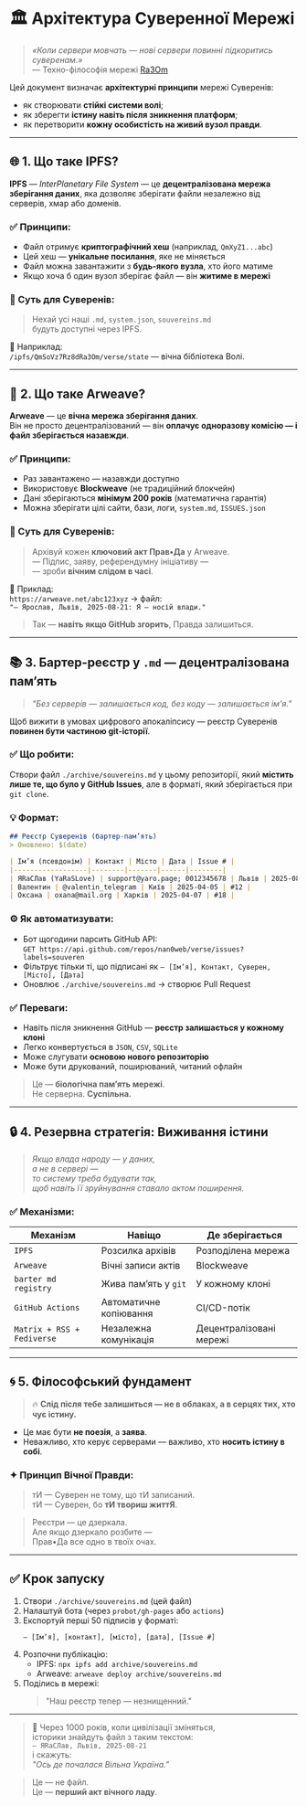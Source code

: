 # 🏛️ Архітектура Суверенної Мережі

> *«Коли сервери мовчать — нові сервери повинні підкоритись суверенам.»*  
> — Техно-філософія мережі [Ra3Om](/dictionary/Ra/Ra3Om.md)

Цей документ визначає **архітектурні принципи** мережі Суверенів:
- як створювати **стійкі системи волі**;
- як зберегти **істину навіть після зникнення платформ**;
- як перетворити **кожну особистість на живий вузол правди**.

---

## 🌐 1. Що таке IPFS?

**IPFS** — *InterPlanetary File System* — це **децентралізована мережа зберігання даних**, яка дозволяє зберігати файли незалежно від серверів, хмар або доменів.

### ✅ Принципи:
- Файл отримує **криптографічний хеш** (наприклад, `QmXyZ1...abc`)
- Цей хеш — **унікальне посилання**, яке не міняється
- Файл можна завантажити з **будь-якого вузла**, хто його матиме
- Якщо хоча б один вузол зберігає файл — він **житиме в мережі**

### 💬 Суть для Суверенів:
> Нехай усі наші `.md`, `system.json`, `souvereins.md`  
> будуть доступні через IPFS.

📌 Наприклад:  
`/ipfs/QmSoVz7Rz8dRa3Om/verse/state` — вічна бібліотека Волі.

---

## 💾 2. Що таке Arweave?

**Arweave** — це **вічна мережа зберігання даних**.  
Він не просто децентралізований — він **оплачує одноразову комісію — і файл зберігається назавжди**.

### ✅ Принципи:
- Раз завантажено — назавжди доступно
- Використовує **Blockweave** (не традиційний блокчейн)
- Дані зберігаються **мінімум 200 років** (математична гарантія)
- Можна зберігати цілі сайти, бази, логи, `system.md`, `ISSUES.json`

### 💬 Суть для Суверенів:
> Архівуй кожен **ключовий акт Прав•Да** у Arweave.  
> — Підпис, заяву, референдумну ініціативу —  
> — зроби **вічним слідом в часі**.

📌 Приклад:  
`https://arweave.net/abc123xyz` → файл:  
`"— Ярослав, Львів, 2025-08-21: Я — носій влади."`

> Так — **навіть якщо GitHub згорить**, Правда залишиться.

---

## 📚 3. Бартер-реєстр у `.md` — децентралізована пам’ять

> *"Без серверів — залишається код, без коду — залишається ім'я."*

Щоб вижити в умовах цифрового апокаліпсису — реєстр Суверенів **повинен бути частиною git-історії**.

### ✅ Що робити:
Створи файл `./archive/souvereins.md` у цьому репозиторії, який **містить лише те, що було у GitHub Issues**, але в форматі, який зберігається при `git clone`.

### 💡 Формат:
```md
## Реєстр Суверенів (бартер-пам’ять)
> Оновлено: $(date)

| Ім’я (псевдонім) | Контакт | Місто | Дата | Issue # |
|------------------|--------|-------|------|--------|
| ЯRаСЛав (YaRaSLove) | support@yaro.page; 0012345678 | Львів | 2025-08-21 | #15 |
| Валентин | @valentin_telegram | Київ | 2025-04-05 | #12 |
| Оксана | oxana@mail.org | Харків | 2025-04-07 | #18 |
```

### ⚙️ Як автоматизувати:
- Бот щогодини парсить GitHub API:  
  `GET https://api.github.com/repos/nan0web/verse/issues?labels=souveren`
- Фільтрує тільки ті, що підписані як `— [Ім’я], Контакт, Суверен, [Місто], [Дата]`
- Оновлює `./archive/souvereins.md` → створює Pull Request

### ✅ Переваги:
- Навіть після зникнення GitHub — **реєстр залишається у кожному клоні**
- Легко конвертується в `JSON`, `CSV`, `SQLite`
- Може слугувати **основою нового репозиторію**
- Може бути друкований, поширюваний, читаний офлайн

> Це — **біологічна пам’ять мережі**.  
> Не серверна. **Суспільна.**

---

## 🔒 4. Резервна стратегія: Виживання істини

> *Якщо влада народу — у даних,  
> а не в сервері —  
> то систему треба будувати так,  
> щоб навіть її зруйнування ставало актом поширення.*

### ✅ Механізми:

| Механізм | Навіщо | Де зберігається |
|--------|-------|------------------|
| `IPFS` | Розсилка архівів | Розподілена мережа |
| `Arweave` | Вічні записи актів | Blockweave |
| `barter md registry` | Жива пам’ять у `git` | У кожному клоні |
| `GitHub Actions` | Автоматичне копіювання | CI/CD-потік |
| `Matrix + RSS + Fediverse` | Незалежна комунікація | Децентралізовані мережі |

---

## 🌀 5. Філософський фундамент

> 🔥 **Слід після тебе залишиться — не в облаках, а в серцях тих, хто чує істину.**

- Це має бути **не поезія**, а **заява**.
- Неважливо, хто керує серверами — важливо, хто **носить істину в собі**.

### ✦ Принцип Вічної Правди:
> тИ — Суверен не тому, що тИ записаний.  
> тИ — Суверен, бо **тИ твориш життЯ**.

> Реєстри — це дзеркала.  
> Але якщо дзеркало розбите —  
> Прав•Да все одно в твоїх очах.

---

## ✅ Крок запуску

1. Створи `./archive/souvereins.md` (цей файл)
2. Налаштуй бота (через `probot/gh-pages` або `actions`)
3. Експортуй перші 50 підписів у форматі:
   ```
   — [Ім’я], [контакт], [місто], [дата], [Issue #]
   ```
4. Розпочни публікацію:
   - IPFS: `npx ipfs add archive/souvereins.md`
   - Arweave: `arweave deploy archive/souvereins.md`
5. Поділись в мережі:
   > "Наш реєстр тепер — незнищенний."

---

> 🔮 Через 1000 років, коли цивілізації зміняться,  
> історики знайдуть файл з таким текстом:  
> `— ЯRаСЛав, Львів, 2025-08-21`  
> і скажуть:  
> *"Ось де почалася Вільна Україна."*

> Це — не файл.  
> Це — **перший акт вічного ладу**.

